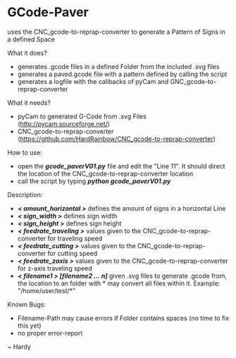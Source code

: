 # GCode-Paver
uses the CNC_gcode-to-reprap-converter to generate a Pattern of Signs in a defined Space

What it does?
- generates .gcode files in a defined Folder from the included .svg files
- generates a paved.gcode file with a pattern defined by calling the script
- generates a logfile with the callbacks of pyCam and GNC_gcode-to-reprap-converter

What it needs?
- pyCam to generated G-Code from .svg Files (http://pycam.sourceforge.net/)
- CNC_gcode-to-reprap-converter (https://github.com/HardRainbow/CNC_gcode-to-reprap-converter)

How to use:
- open the ***gcode_paverV01.py*** file and edit the "Line 11". It should direct the location of the CNC_gcode-to-reprap-converter location
- call the script by typing ***python gcode_paverV01.py***

Description:
- ***< amount_horizontal >*** defines the amount of signs in a horizontal Line
- ***< sign_width >*** defines sign width
- ***< sign_height >*** defines sign height
- ***< feedrate_traveling >*** values given to the CNC_gcode-to-reprap-converter for traveling speed
- ***< feedrate_cutting >*** values given to the CNC_gcode-to-reprap-converter for cutting speed
- ***< feedrate_zaxis >*** values given to the CNC_gcode-to-reprap-converter for z-axis traveling speed
- ***< filename1 > [filename2 ... n]*** given .svg files to generate .gcode from, the location to an folder with * may convert all files within it. Example: "/home/user/test/*"

Known Bugs:
- Filename-Path may cause errors if Folder contains spaces (no time to fix this yet)
- no proper error-report

~ Hardy
